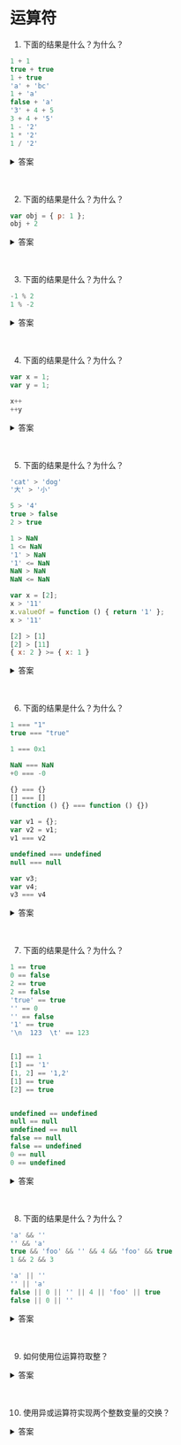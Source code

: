 # 运算符

1. 下面的结果是什么？为什么？

```js
1 + 1
true + true
1 + true
'a' + 'bc'
1 + 'a'
false + 'a'
'3' + 4 + 5
3 + 4 + '5'
1 - '2'
1 * '2'
1 / '2'
```

<details>
<summary>答案</summary>

```js
1 + 1 // 2
true + true // 2
1 + true // 2
'a' + 'bc' // "abc"
1 + 'a' // "1a"
false + 'a' // "falsea"
'3' + 4 + 5 // "345"
3 + 4 + '5' // "75"
1 - '2' // -1
1 * '2' // 2
1 / '2' // 0.5
```

加法运算符是在运行时决定，到底是执行相加，还是执行连接。也就是说，`运算子的不同，导致了不同的语法行为`，这种现象称为`“重载”（overload）`。布尔值都会自动转成数值，然后再相加。如果一个运算子是字符串，另一个运算子是非字符串，这时非字符串会转成字符串，再连接在一起。减法、除法和乘法运算符，都是将字符串自动转为数值，然后再运算。
</details>
<br><br>

2. 下面的结果是什么？为什么？

```js
var obj = { p: 1 };
obj + 2
```

<details>
<summary>答案</summary>

```js
var obj = { p: 1 };
obj + 2 // "[object Object]2"
```

如果运算子是对象，必须先转成原始类型的值，然后再相加。对象转成原始类型的值，规则如下：<br>
* 自动调用对象的 `valueOf` 方法，对象的 `valueOf` 方法总是返回对象自身
* 再自动调用对象的 `toString` 方法，将其转为字符串

```js
var obj = { p: 1 };
obj.valueOf().toString() // "[object Object]"
```

这里有一个特例，如果运算子是一个 `Date` 对象的实例，那么会优先执行 `toString` 方法。

```js
var obj = new Date();
obj.valueOf = function () { return 1 };
obj.toString = function () { return 'hello' };

obj + 2 // "hello2"
```
</details>
<br><br>

3. 下面的结果是什么？为什么？

```js
-1 % 2
1 % -2
```

<details>
<summary>答案</summary>

```js
-1 % 2 // -1
1 % -2 // 1
```

取余运算结果的正负号由第一个运算子的正负号决定。如果想得到正确的余数，请使用绝对值函数 `Math.abs()` 。
</details>
<br><br>

4. 下面的结果是什么？为什么？

```js
var x = 1;
var y = 1;

x++
++y
```

<details>
<summary>答案</summary>

```js
var x = 1;
var y = 1;

x++ //1
++y //2
```

自增自减运算之后，变量的值发生变化，这种效应叫做运算的`副作用（side effect）`。自增和自减运算符是仅有的两个具有副作用的运算符，其他运算符都不会改变变量的值。<br>
自增和自减运算符有一个需要注意的地方，就是放在变量之后，会先返回变量操作前的值，再进行自增/自减操作；放在变量之前，会先进行自增/自减操作，再返回变量操作后的值。
</details>
<br><br>

5. 下面的结果是什么？为什么？

```js
'cat' > 'dog'
'大' > '小'

5 > '4'
true > false
2 > true

1 > NaN
1 <= NaN
'1' > NaN
'1' <= NaN
NaN > NaN
NaN <= NaN

var x = [2];
x > '11'
x.valueOf = function () { return '1' };
x > '11'

[2] > [1]
[2] > [11]
{ x: 2 } >= { x: 1 }
```

<details>
<summary>答案</summary>

```js
'cat' > 'dog' //false
'大' > '小' //false

5 > '4' //true
true > false //true
2 > true //true

1 > NaN //false
1 <= NaN //false
'1' > NaN //false
'1' <= NaN //false
NaN > NaN //false
NaN <= NaN //false

var x = [2];
x > '11' //true
x.valueOf = function () { return '1' };
x > '11' //false

[2] > [1] //true
[2] > [11] //true
{ x: 2 } >= { x: 1 } //true
```

* 字符串的比较是比较 `Unicode` 码点，从第一个字符开始，依次序往后比较。
* 如果两个运算子都是原始值，且至少有一个不是字符串，那么先转成数值再比较。
* 任何值（包括 `NaN` 本身）与 `NaN` 使用非相等运算符进行比较，返回的都是 `false`。
* 如果运算子是对象，会转为原始类型的值，再进行比较。对象转换成原始类型的值，算法是先调用 `valueOf` 方法；如果返回的还是对象，再接着调用 `toString` 方法。
</details>
<br><br>

6. 下面的结果是什么？为什么？

```js
1 === "1"
true === "true"

1 === 0x1

NaN === NaN
+0 === -0

{} === {}
[] === []
(function () {} === function () {})

var v1 = {};
var v2 = v1;
v1 === v2

undefined === undefined
null === null

var v3;
var v4;
v3 === v4
```
<details>
<summary>答案</summary>

```js
1 === "1" // false
true === "true" // false

1 === 0x1 // true

NaN === NaN  // false
+0 === -0 // true

{} === {} // false
[] === [] // false
(function () {} === function () {}) // false

var v1 = {};
var v2 = v1;
v1 === v2 // true

undefined === undefined // true
null === null // true

var v3;
var v4;
v3 === v4 // true
```

* 如果两个值的类型不同，直接返回 `false`。
* 同一类型的原始类型的值（数值、字符串、布尔值）比较时，值相同就返回`true`，值不同就返回`false`。需要注意的是，`NaN`与任何值都不相等（包括自身）。另外，`正0`等于`负0`。
* 两个复合类型（`对象、数组、函数`）的数据比较时，不是比较它们的值是否相等，而是比较它们是否指向同一个地址。如果两个变量引用同一个对象，则它们相等。
* `undefined`和`null`与自身严格相等。由于变量声明后默认值是`undefined`，因此两个只声明未赋值的变量是相等的。

</details>
<br><br>

7. 下面的结果是什么？为什么？

```js
1 == true 
0 == false
2 == true
2 == false
'true' == true
'' == 0
'' == false
'1' == true
'\n  123  \t' == 123


[1] == 1
[1] == '1'
[1, 2] == '1,2'
[1] == true
[2] == true


undefined == undefined
null == null
undefined == null
false == null
false == undefined
0 == null
0 == undefined
```

<details>
<summary>答案</summary>


```js
1 == true // true
// 等同于 1 === Number(true)

0 == false // true
// 等同于 0 === Number(false)

2 == true // false
// 等同于 2 === Number(true)

2 == false // false
// 等同于 2 === Number(false)

'true' == true // false
// 等同于 Number('true') === Number(true)
// 等同于 NaN === 1

'' == 0 // true
// 等同于 Number('') === 0
// 等同于 0 === 0

'' == false  // true
// 等同于 Number('') === Number(false)
// 等同于 0 === 0

'1' == true  // true
// 等同于 Number('1') === Number(true)
// 等同于 1 === 1

'\n  123  \t' == 123 // true
// 因为字符串转为数字时，省略前置和后置的空格


// 数组与数值的比较
[1] == 1 // true

// 数组与字符串的比较
[1] == '1' // true
[1, 2] == '1,2' // true

// 对象与布尔值的比较
[1] == true // true
[2] == true // false


undefined == undefined // true
null == null // true
undefined == null // true

false == null // false
false == undefined // false

0 == null // false
0 == undefined // false

```

* 原始类型的值会转换成数值再进行比较。
* 对象（这里指广义的对象，包括数组和函数）与原始类型的值比较时，对象转换成原始类型的值，再进行比较。先调用对象的`valueOf()`方法，如果得到原始类型的值，就按照上一小节的规则，互相比较；如果得到的还是对象，则再调用`toString()`方法，得到字符串形式，再进行比较。
* `undefined`和`null`只有与自身比较，或者互相比较时，才会返回`true`；与其他类型的值比较时，结果都为`false`。

</details>
<br><br>

8. 下面的结果是什么？为什么？

```js
'a' && ''
'' && 'a'
true && 'foo' && '' && 4 && 'foo' && true
1 && 2 && 3

'a' || ''
'' || 'a'
false || 0 || '' || 4 || 'foo' || true
false || 0 || ''
```

<details>
<summary>答案</summary>

```js
'a' && '' // ''
'' && 'a' // ''
true && 'foo' && '' && 4 && 'foo' && true // ''
1 && 2 && 3 // 3
```

且运算符，如果第一个运算子的布尔值为`true`，则返回第二个运算子的值（`注意是值，不是布尔值`）；如果第一个运算子的布尔值为`false`，则直接返回第一个运算子的值，且不再对第二个运算子求值。这种`短路`的写法常常被用来代替`if`语句，不建议这样写，因为可读性不强，也难以除错。<br>
且运算符可以多个连用，这时返回第一个布尔值为`false`的表达式的值。如果所有表达式的布尔值都为`true`，则返回最后一个表达式的值。

```js
'a' || '' //'a'
'' || 'a' //'a'
false || 0 || '' || 4 || 'foo' || true //'4'
false || 0 || '' //''
```

或运算符，如果第一个运算子的布尔值为true，则返回第一个运算子的值，且不再对第二个运算子求值；如果第一个运算子的布尔值为false，则返回第二个运算子的值。<br>
或运算符可以多个连用，这时返回第一个布尔值为true的表达式的值。如果所有表达式都为false，则返回最后一个表达式的值。
</details>
<br><br>

9. 如何使用位运算符取整？

<details>
<summary>答案</summary>

```js
function toInt32 (x) {
  return x | 0;
}
toInt32(1.001) // 1

function anotherToInt32 (x) {
    return ~~x;
}
anotherToInt32(-1.555) // -1

function andAnotherToInt32 (x) {
    return x ^ 0;
}
andAnotherToInt32(1.2) // 1



```

位运算只对整数有效，遇到小数时，会将小数部分舍去，只保留整数部分。所以，将一个小数与0进行二进制或运算，等同于对该数去除小数部分，即取整数位。<br>
将一个小数与0进行异或运算，也可以取整。<br>
或者对一个小数连续进行两次二进制否运算，能达到取整效果。<br>
但是使用位运算符取整有局限性，不适用超过32位整数最大值2147483647的数。

```js
function toInt32 (x) {
  return x | 0;
}

function anotherToInt32 (x) {
    return ~~x;
}

function andAnotherToInt32 (x) {
    return x ^ 0;
}

toInt32(2147483649.4 ) // -2147483647
anotherToInt32(2147483649.4) // -2147483647
andAnotherToInt32(2147483649.4) // -2147483647
```
</details>
<br><br>

10. 使用异或运算符实现两个整数变量的交换？

<details>
<summary>答案</summary>

```js
var a = 10;
var b = 99;

a ^= b, b ^= a, a ^= b;

a // 99
b // 10
```
</details>
<br><br>